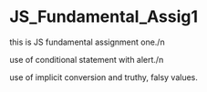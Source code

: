 # JS_Fundamental_Assig1
this is JS fundamental assignment one./n 

use of conditional statement with alert./n

use of implicit conversion and truthy, falsy values.
